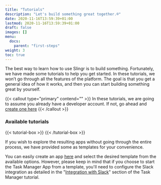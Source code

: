 ```yaml
---
title: "Tutorials"
description: "Let's build something great together.®"
date: 2020-11-16T13:59:39+01:00
lastmod: 2020-11-16T13:59:39+01:00
draft: false
images: []
menu:
  docs:
    parent: "first-steps"
weight: 3
toc: true
---
```


The best way to learn how to use Slingr is to build something. Fortunately, we have made some tutorials to help you get started. In these tutorials, we won’t go through all the features of the platform. The goal is that you get a general idea of how it works, and then you can start building something great by yourself.

{{< callout type="primary" contend="" >}}
In these tutorials, we are going to assume you already have a developer account. If not, go ahead and <a href="https://developer-portal.slingrs.io/signUp.html" target="_blank">create one here</a>
{{< /callout >}}


### Available tutorials

{{< tutorial-box >}}
{{< /tutorial-box >}}


If you wish to explore the resulting apps without going through the entire process, we have provided some as templates for your convenience.

You can easily create an app [here](https://developer-portal.slingrs.io/login.html) and select the desired template from the available options. However, please keep in mind that if you choose to start the Task Manager App from a template, you'll need to configure the Slack integration as detailed in the "[Integration with Slack]()" section of the Task Manager tutorial.


